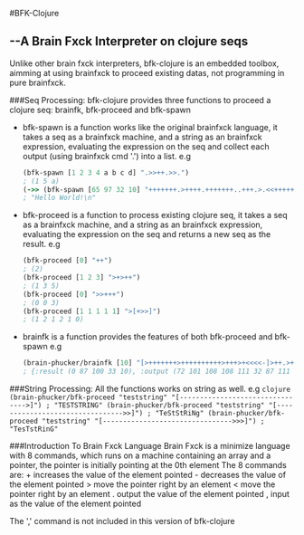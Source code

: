 #BFK-Clojure
##	--A Brain Fxck Interpreter on clojure seqs

Unlike other brain fxck interpreters, bfk-clojure is an embedded toolbox, aimming at using brainfxck to proceed existing datas, not programming in pure brainfxck.

###Seq Processing:
bfk-clojure provides three functions to proceed a clojure seq: brainfk, bfk-proceed and bfk-spawn
* bfk-spawn is a function works like the original brainfxck language,
	it takes a seq as a brainfxck machine, and a string as an brainfxck expression, evaluating the expression on the seq and collect each output (using brainfxck cmd '.') into a list.
	e.g
	```clojure
	(bfk-spawn [1 2 3 4 a b c d] ".>>++.>>.")
	; (1 5 a)
	(->> (bfk-spawn [65 97 32 10] "+++++++.>++++.+++++++..+++.>.<<+++++++++++++++.>.+++.------.--------.>+.>.") (map char) (apply str))
	; "Hello World!\n"
	```

* bfk-proceed is a function to process existing clojure seq,
	it takes a seq as a brainfxck machine, and a string as an brainfxck expression, evaluating the expression on the seq and returns a new seq as the result.
	e.g
	```clojure
	(bfk-proceed [0] "++")
	; (2)
	(bfk-proceed [1 2 3] ">+>++")
	; (1 3 5)
	(bfk-proceed [0] ">>+++")
	; (0 0 3)
	(bfk-proceed [1 1 1 1 1] ">[+>>]")
	; (1 2 1 2 1 0)
	```

* brainfk is a function provides the features of both bfk-proceed and bfk-spawn
	e.g
	```clojure
	(brain-phucker/brainfk [10] "[>+++++++>++++++++++>+++>+<<<<-]>++.>+.+++++++..+++.>++.<<+++++++++++++++.>.+++.------.--------.>+.>.")
	; {:result (0 87 100 33 10), :output (72 101 108 108 111 32 87 111 114 108 100 33 10)}
	```

###String Processing:
All the functions works on string as well.
	e.g
	```clojure
	(brain-phucker/bfk-proceed "teststring" "[-------------------------------->]")
	; "TESTSTRING"
	(brain-phucker/bfk-proceed "teststring" "[-------------------------------->>]")
	; "TeStStRiNg"
	(brain-phucker/bfk-proceed "teststring" "[-------------------------------->>>]")
	; "TesTstRinG"
	```

###Introduction To Brain Fxck Language
Brain Fxck is a minimize language with 8 commands, which runs on a machine containing an array and a pointer, the pointer is initially pointing at the 0th element
The 8 commands are:
	+ increases the value of the element pointed
	- decreases the value of the element pointed
	> move the pointer right by an element
	< move the pointer right by an element
	. output the value of the element pointed
	, input as the value of the element pointed

The ',' command is not included in this version of bfk-clojure
